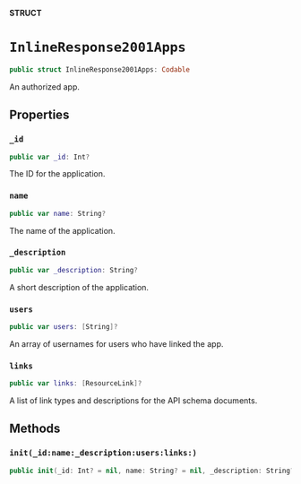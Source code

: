 **STRUCT**

# `InlineResponse2001Apps`

```swift
public struct InlineResponse2001Apps: Codable
```

An authorized app.

## Properties
### `_id`

```swift
public var _id: Int?
```

The ID for the application.

### `name`

```swift
public var name: String?
```

The name of the application.

### `_description`

```swift
public var _description: String?
```

A short description of the application.

### `users`

```swift
public var users: [String]?
```

An array of usernames for users who have linked the app.

### `links`

```swift
public var links: [ResourceLink]?
```

A list of link types and descriptions for the API schema documents.

## Methods
### `init(_id:name:_description:users:links:)`

```swift
public init(_id: Int? = nil, name: String? = nil, _description: String? = nil, users: [String]? = nil, links: [ResourceLink]? = nil)
```

